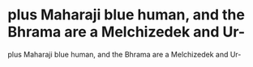 # plus Maharaji blue human, and the Bhrama are a Melchizedek and Ur-

plus Maharaji blue human, and the Bhrama are a Melchizedek and Ur-